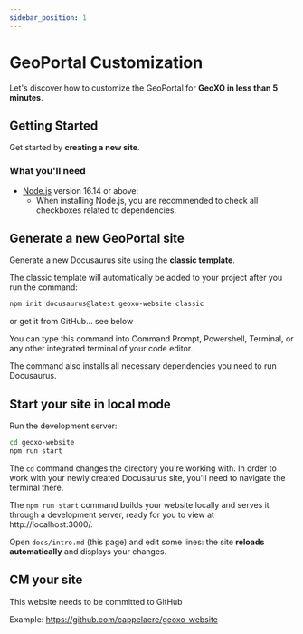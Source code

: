 ```yaml
---
sidebar_position: 1
---
```


# GeoPortal Customization

Let's discover how to customize the GeoPortal for **GeoXO in less than 5 minutes**.

## Getting Started

Get started by **creating a new site**.

### What you'll need

- [Node.js](https://nodejs.org/en/download/) version 16.14 or above:
  - When installing Node.js, you are recommended to check all checkboxes related to dependencies.

## Generate a new GeoPortal site

Generate a new Docusaurus site using the **classic template**.

The classic template will automatically be added to your project after you run the command:

```bash
npm init docusaurus@latest geoxo-website classic
```
or get it from GitHub... see below

You can type this command into Command Prompt, Powershell, Terminal, or any other integrated terminal of your code editor.

The command also installs all necessary dependencies you need to run Docusaurus.

## Start your site in local mode

Run the development server:

```bash
cd geoxo-website
npm run start
```

The `cd` command changes the directory you're working with. In order to work with your newly created Docusaurus site, you'll need to navigate the terminal there.

The `npm run start` command builds your website locally and serves it through a development server, ready for you to view at http://localhost:3000/.

Open `docs/intro.md` (this page) and edit some lines: the site **reloads automatically** and displays your changes.

## CM your site

This website needs to be committed to GitHub

Example: https://github.com/cappelaere/geoxo-website